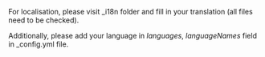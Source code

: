 For localisation, please visit _i18n folder and fill in your translation (all files need to be checked).

Additionally, please add your language in *languages*, *languageNames* field in _config.yml file.

